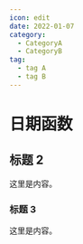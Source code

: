 ```yaml
---
icon: edit
date: 2022-01-07
category:
  - CategoryA
  - CategoryB 
tag:
  - tag A
  - tag B
---
```


# 日期函数

## 标题 2

这里是内容。

### 标题 3

这里是内容。
